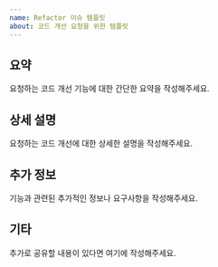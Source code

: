 ```yaml
---
name: Refactor 이슈 템플릿
about: 코드 개선 요청을 위한 템플릿
---
```


## 요약
요청하는 코드 개선 기능에 대한 간단한 요약을 작성해주세요.

## 상세 설명
요청하는 코드 개선에 대한 상세한 설명을 작성해주세요.

## 추가 정보
기능과 관련된 추가적인 정보나 요구사항을 작성해주세요.

## 기타
추가로 공유할 내용이 있다면 여기에 작성해주세요.
